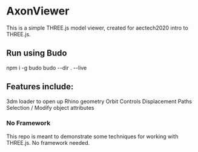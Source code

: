 # AxonViewer

This is a simple THREE.js model viewer, created for aectech2020 intro to THREE.js.

## Run using Budo

npm i -g budo
budo --dir . --live

## Features include:

3dm loader to open up Rhino geometry
Orbit Controls
Displacement Paths
Selection / Modify object attributes

### No Framework

This repo is meant to demonstrate some techniques for working with THREE.js. No framework needed.
